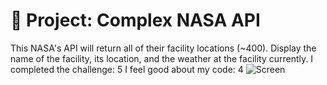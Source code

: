 # 🚀 Project: Complex NASA API

This NASA's API will return all of their facility locations (~400). Display the name of the facility, its location, and the weather at the facility currently. 
I completed the challenge: 5
I feel good about my code: 4
![Screen ](Screen.png)

